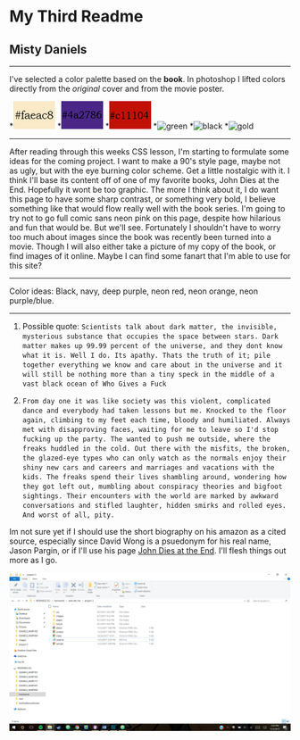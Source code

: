 # My Third Readme

## Misty Daniels

***

I've selected a color palette based on the **book**. In photoshop I lifted colors
directly from the *original* cover and from the movie poster.

*![white](./images/faeac8.jpg)
*![purple](./images/4a2786.jpg)
*![red](./images/c11104.jpg)
*![green](.images/797d0e.jpg)
*![black](.images/000000.jpg)
*![gold](.images/f4c502.jpg)

***

After reading through this weeks CSS lesson, I'm starting to formulate some
ideas for the coming project.
I want to make a 90's style page, maybe not as ugly, but with the eye
burning color scheme. Get a little nostalgic with it.
I think I'll base its content off of one of my favorite books, John Dies
at the End. Hopefully it wont be too graphic.
The more I think about it, I do want this page to have some sharp contrast, or
something very bold, I believe something like that would flow really well with
the book series.
I'm going to try not to go full comic sans neon pink on this page, despite
how hilarious and fun that would be. But we'll see.
Fortunately I shouldn't have to worry too much about images since the book
was recently been turned into a movie. Though I will also either take a
picture of my copy of the book, or find images of it online.
Maybe I can find some fanart that I'm able to use for this site?
***
Color ideas: Black, navy, deep purple, neon red, neon orange, neon purple/blue.
***
1. Possible quote:
`Scientists talk about dark matter, the invisible, mysterious substance
that occupies the space between stars. Dark matter makes up 99.99 percent
of the universe, and they dont know what it is. Well I do. Its apathy.
Thats the truth of it; pile together everything we know and care about in the
universe and it will still be nothing more than a tiny speck in the middle
of a vast black ocean of Who Gives a Fuck`

1. `From day one it was like society was this violent, complicated dance and
everybody had taken lessons but me. Knocked to the floor again, climbing to my
feet each time, bloody and humiliated. Always met with disapproving faces,
waiting for me to leave so I'd stop fucking up the party.
The wanted to push me outside, where the freaks huddled in the cold. Out there with the misfits, the broken, the glazed-eye types who can only watch as the normals enjoy their shiny new cars and careers and marriages and vacations with
the kids. The freaks spend their lives shambling around, wondering how they got left out,
mumbling about conspiracy theories and bigfoot sightings. Their encounters with the world are marked by awkward conversations and stifled laughter, hidden smirks and rolled eyes. And worst of all, pity.`

Im not sure yet if I should use the short biography on his amazon as a cited
source, especially since David Wong is a psuedonym for his real name,
Jason Pargin, or if I'll use his page [John Dies at the End](http://www.johndiesattheend.com).
I'll flesh things out more as I go.

![Screenshot of my directory](./images/screenshot.png)
